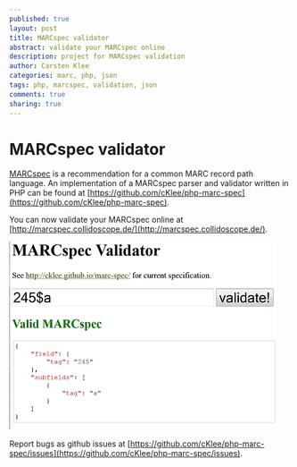 ```yaml
---
published: true
layout: post
title: MARCspec validator
abstract: validate your MARCspec online
description: project for MARCspec validation
author: Carsten Klee
categories: marc, php, json
tags: php, marcspec, validation, json
comments: true
sharing: true
---
```


# MARCspec validator

[MARCspec](http://cklee.github.io/marc-spec) is a recommendation for a common MARC record path language. An implementation of a MARCspec parser and validator written in PHP can be found at [https://github.com/cKlee/php-marc-spec](https://github.com/cKlee/php-marc-spec).

You can now validate your MARCspec online at [http://marcspec.collidoscope.de/](http://marcspec.collidoscope.de/).

<img src="https://github.com/collidoscope/collidoscope.github.com/blob/master/images/marcspec_validator_screenshot.jpg"/>

Report bugs as github issues at [https://github.com/cKlee/php-marc-spec/issues](https://github.com/cKlee/php-marc-spec/issues).
